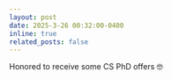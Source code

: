 ```yaml
---
layout: post
date: 2025-3-26 00:32:00-0400
inline: true
related_posts: false
---
```


Honored to receive some CS PhD offers 🤓